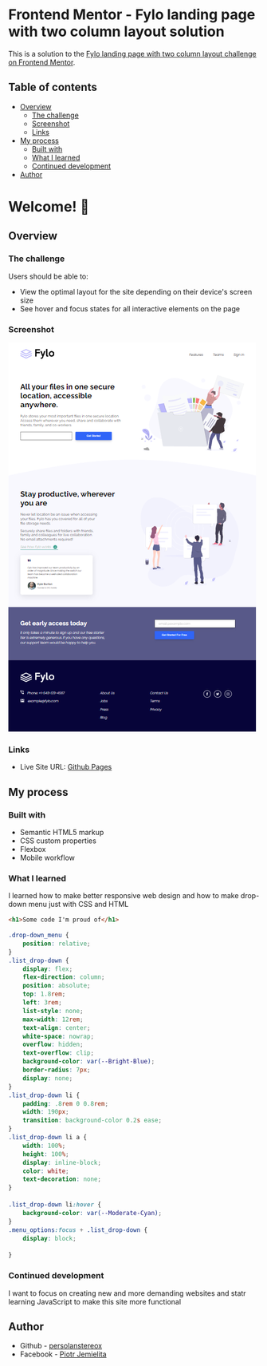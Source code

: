 # Frontend Mentor - Fylo landing page with two column layout solution

This is a solution to the [Fylo landing page with two column layout challenge on Frontend Mentor](https://www.frontendmentor.io/challenges/fylo-landing-page-with-two-column-layout-5ca5ef041e82137ec91a50f5). 

## Table of contents

- [Overview](#overview)
  - [The challenge](#the-challenge)
  - [Screenshot](#screenshot)
  - [Links](#links)
- [My process](#my-process)
  - [Built with](#built-with)
  - [What I learned](#what-i-learned)
  - [Continued development](#continued-development)
- [Author](#author)



# Welcome! 👋

## Overview

### The challenge

Users should be able to:

- View the optimal layout for the site depending on their device's screen size
- See hover and focus states for all interactive elements on the page

### Screenshot

![Screenshot](./images/screenshot.png)

### Links


- Live Site URL: [Github Pages](https://persolanstereox.github.io/fylo-landing-page/)

## My process

### Built with

- Semantic HTML5 markup
- CSS custom properties
- Flexbox
- Mobile workflow

### What I learned

I learned how to make better responsive web design and how to make drop-down menu just with CSS and HTML

```html
<h1>Some code I'm proud of</h1>
```
```css
.drop-down_menu {
    position: relative;
}
.list_drop-down {
    display: flex;
    flex-direction: column;
    position: absolute;
    top: 1.8rem;
    left: 3rem;
    list-style: none;
    max-width: 12rem;
    text-align: center;
    white-space: nowrap;
    overflow: hidden;
    text-overflow: clip;
    background-color: var(--Bright-Blue);
    border-radius: 7px;
    display: none;
}
.list_drop-down li {
    padding: .8rem 0 0.8rem;
    width: 190px;
    transition: background-color 0.2s ease;
}
.list_drop-down li a {
    width: 100%;
    height: 100%;
    display: inline-block;
    color: white;
    text-decoration: none;
}

.list_drop-down li:hover {
    background-color: var(--Moderate-Cyan);
}
.menu_options:focus + .list_drop-down {
    display: block;

}

```

### Continued development

I want to focus on creating new and more demanding websites and statr learning JavaScript to make this site more functional


## Author

- Github - [persolanstereox](https://github.com/persolanstereox)
- Facebook - [Piotr Jemielita](https://www.facebook.com/piotrek.aka.jemlit/)






